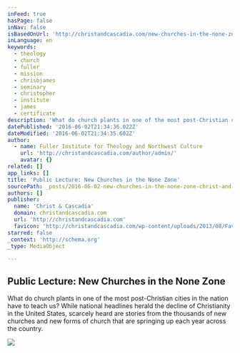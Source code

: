 ```yaml
---
inFeed: true
hasPage: false
inNav: false
isBasedOnUrl: 'http://christandcascadia.com/new-churches-in-the-none-zone/'
inLanguage: en
keywords:
  - theology
  - church
  - fuller
  - mission
  - chrisbjames
  - seminary
  - christopher
  - institute
  - james
  - certificate
description: 'What do church plants in one of the most post-Christian cities in the nation have to teach us? While national headlines herald the decline of Christianity in the United States, scarcely heard are stories from the thousands of new churches and new forms of church that are springing up each year across the country.'
datePublished: '2016-06-02T21:34:36.022Z'
dateModified: '2016-06-02T21:34:35.602Z'
author:
  - name: Fuller Institute for Theology and Northwest Culture
    url: 'http://christandcascadia.com/author/admin/'
    avatar: {}
related: []
app_links: []
title: 'Public Lecture: New Churches in the None Zone'
sourcePath: _posts/2016-06-02-new-churches-in-the-none-zone-christ-and-cascadia.md
authors: []
publisher:
  name: 'Christ & Cascadia'
  domain: christandcascadia.com
  url: 'http://christandcascadia.com'
  favicon: 'http://christandcascadia.com/wp-content/uploads/2013/08/Favicon-Blue-tree-Cascadia_2-logos-21.jpg'
starred: false
_context: 'http://schema.org'
_type: MediaObject

---
```

<article style=""><h1>Public Lecture: New Churches in the None Zone</h1><p>What do church plants in one of the most post-Christian cities in the nation have to teach us? While national headlines herald the decline of Christianity in the United States, scarcely heard are stories from the thousands of new churches and new forms of church that are springing up each year across the country.</p><img src="https://s3-us-west-2.amazonaws.com/the-grid-img/p/e42a0ba99c6a8f228faa964e9435bdbff16e5fcb.jpg" /></article>